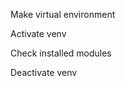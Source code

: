 Make virtual environment

<!-- python -m venv task3 -->


Activate venv

<!-- taskn\Scripts\activate -->


Check installed modules

<!-- pip freeze > requirements.txt -->


Deactivate venv

<!-- deactivate -->